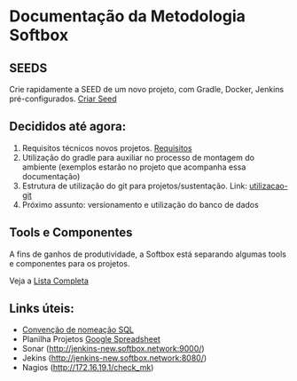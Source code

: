# Documentação da Metodologia Softbox

## SEEDS

Crie rapidamente a SEED de um novo projeto, com Gradle, Docker, Jenkins pré-configurados.
[Criar Seed](/wiki/Inicio)

## Decididos até agora: 

1. Requisitos técnicos novos projetos. [Requisitos](requisitos-tecnicos) 
2. Utilização do gradle para auxiliar no processo de montagem do ambiente (exemplos estarão no projeto que acompanha essa documentação) 
3. Estrutura de utilização do git para projetos/sustentação. Link: [utilizacao-git](utilizacao-git)
4. Próximo assunto: versionamento e utilização do banco de dados

## Tools e Componentes
A fins de ganhos de produtividade, a Softbox está separando algumas tools e componentes para os projetos.

Veja a [Lista Completa](componentes/tools)


## Links úteis:

* [Convenção de nomeação SQL](sql-naming-conventions)
* Planilha Projetos [Google Spreadsheet](https://docs.google.com/spreadsheets/d/1NPO3kBYb4y0bTVT3--bJrxccpL1MfRlryKuxfOJ1_ww/edit?usp=sharing)
* Sonar (http://jenkins-new.softbox.network:9000/)
* Jekins (http://jenkins-new.softbox.network:8080/)
* Nagios (http://172.16.19.1/check_mk)
